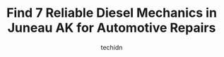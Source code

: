 ---
layout: ampstory
image: https://images.unsplash.com/photo-1559384403-c23988dd4219?ixlib=rb-4.0.3&ixid=MnwxMjA3fDB8MHxwaG90by1wYWdlfHx8fGVufDB8fHx8&auto=format&fit=crop&w=640&h=853&q=80
author: techidn
featured: false
description: If youre in need of trustworthy and skilled Diesel Mechanic in Juneau AK, USA, youll be pleased to discover the 7 best Diesel Mechanic in town. Their expertise and commitment to customer s
title: Find 7 Reliable Diesel Mechanics in Juneau AK for Automotive Repairs
cover:
   title: Find 7 Reliable Diesel Mechanics in Juneau AK for Automotive Repairs
   subtitle: Rickpate
   background: https://images.unsplash.com/photo-1559384403-c23988dd4219?ixlib=rb-4.0.3&ixid=MnwxMjA3fDB8MHxwaG90by1wYWdlfHx8fGVufDB8fHx8&auto=format&fit=crop&w=640&h=853&q=80

pages: 
 - layout: thirds
   top: <h1>#1 Affordable Auto & Tire</h1>
   bottom: "<p>The guys are great. I was driving from Anchorage to California and my car was acting up after getting to Juneau. I called over 10 spots before finding affordable auto and</p>"
   background: https://www.knot35.com/toplist/wp-content/uploads/2023/06/best-diesel-mechanic-1-in-juneau-ak-1685842200.jpeg
   backgroundblur: true
 - layout: thirds
   top: <h1>#2 Mike Hatch Sales And Service</h1>
   bottom: "<p>4755 N Douglas Hwy, Juneau, AK 99801, United States</p>"
   background: https://www.knot35.com/toplist/wp-content/uploads/2023/06/best-diesel-mechanic-2-in-juneau-ak-1685842200.jpeg
   cta:
      link: https://www.knot35.com/toplist/find-7-reliable-diesel-mechanics-in-juneau-ak-for-automotive-repairs/
      text: Find 7 Reliable Diesel Mechanics in Juneau AK for Automotive Repairs
 - layout: thirds
   top: <h1>#3 DB Auto Repair</h1>
   bottom: "<p>5453 Glacier Hwy, Juneau, AK 99801, United States</p>"
   background: https://www.knot35.com/toplist/wp-content/uploads/2023/06/best-diesel-mechanic-3-in-juneau-ak-1685842201.jpeg
   cta:
      link: https://www.knot35.com/toplist/find-7-reliable-diesel-mechanics-in-juneau-ak-for-automotive-repairs/
      text: Find 7 Reliable Diesel Mechanics in Juneau AK for Automotive Repairs
 - layout: thirds
   top: <h1>#4 Dougs Auto Body</h1>
   bottom: "<p>10005 Crazy Horse Dr, Juneau, AK 99801, United States</p>"
   background: https://images.unsplash.com/photo-1510906594845-bc082582c8cc?ixlib=rb-4.0.3&ixid=MnwxMjA3fDB8MHxwaG90by1wYWdlfHx8fGVufDB8fHx8&auto=format&fit=crop&w=640&h=853&q=80
   cta:
      link: https://www.knot35.com/toplist/find-7-reliable-diesel-mechanics-in-juneau-ak-for-automotive-repairs/
      text: Find 7 Reliable Diesel Mechanics in Juneau AK for Automotive Repairs
 - layout: thirds
   top: <h1>#5 Integrity Automotive</h1>
   bottom: "<p>9979 Crazy Horse Dr, Juneau, AK 99801, United States</p>"
   background: https://images.unsplash.com/photo-1527066579998-dbbae57f45ce?ixlib=rb-4.0.3&ixid=MnwxMjA3fDB8MHxwaG90by1wYWdlfHx8fGVufDB8fHx8&auto=format&fit=crop&w=640&h=853&q=80
   cta:
      link: https://www.knot35.com/toplist/find-7-reliable-diesel-mechanics-in-juneau-ak-for-automotive-repairs/
      text: Find 7 Reliable Diesel Mechanics in Juneau AK for Automotive Repairs
 - layout: thirds
   top: <h1>#6 Freds Auto Services Inc</h1>
   bottom: "<p>5330 Shaune Dr, Juneau, AK 99801, United States</p>"
   background: https://images.unsplash.com/photo-1564951434112-64d74cc2a2d7?ixlib=rb-4.0.3&ixid=MnwxMjA3fDB8MHxwaG90by1wYWdlfHx8fGVufDB8fHx8&auto=format&fit=crop&w=640&h=853&q=80
   cta:
      link: https://www.knot35.com/toplist/find-7-reliable-diesel-mechanics-in-juneau-ak-for-automotive-repairs/
      text: Find 7 Reliable Diesel Mechanics in Juneau AK for Automotive Repairs
 - layout: thirds
   top: <h1>#7 Egan Express Lube</h1>
   bottom: "<p>10012 Crazy Horse Dr, Juneau, AK 99801, United States</p>"
   background: https://images.unsplash.com/photo-1580610447943-1bfbef5efe07?ixlib=rb-4.0.3&ixid=MnwxMjA3fDB8MHxwaG90by1wYWdlfHx8fGVufDB8fHx8&auto=format&fit=crop&w=640&h=853&q=80
   cta:
      link: https://www.knot35.com/toplist/find-7-reliable-diesel-mechanics-in-juneau-ak-for-automotive-repairs/
      text: Find 7 Reliable Diesel Mechanics in Juneau AK for Automotive Repairs
 - layout: thirds
   middle: Continue reading...
   background: https://images.unsplash.com/photo-1614648718611-0635f29016cb?ixlib=rb-4.0.3&ixid=MnwxMjA3fDB8MHxwaG90by1wYWdlfHx8fGVufDB8fHx8&auto=format&fit=crop&w=640&h=853&q=80
   cta:
      link: https://www.knot35.com/toplist/find-7-reliable-diesel-mechanics-in-juneau-ak-for-automotive-repairs/
      text: Find 7 Reliable Diesel Mechanics in Juneau AK for Automotive Repairs
      
---